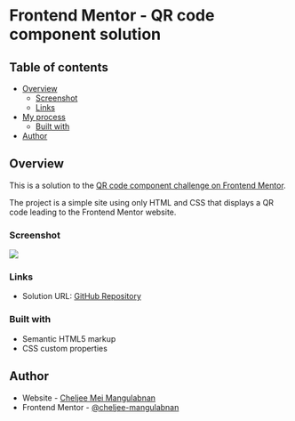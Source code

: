 # Frontend Mentor - QR code component solution

## Table of contents

- [Overview](#overview)
  - [Screenshot](#screenshot)
  - [Links](#links)
- [My process](#my-process)
  - [Built with](#built-with)
- [Author](#author)

## Overview

This is a solution to the [QR code component challenge on Frontend Mentor](https://www.frontendmentor.io/challenges/qr-code-component-iux_sIO_H).

The project is a simple site using only HTML and CSS that displays a QR code leading to the Frontend Mentor website.

### Screenshot

![](.images\screenshot.png)

### Links

- Solution URL: [GitHub Repository]([https://your-solution-url.com](https://github.com/cheljee-mangulabnan/qr-code-component-main/tree/main))

### Built with

- Semantic HTML5 markup
- CSS custom properties

## Author

- Website - [Cheljee Mei Mangulabnan](https://github.com/cheljee-mangulabnan)
- Frontend Mentor - [@cheljee-mangulabnan](https://www.frontendmentor.io/profile/cheljee-mangulabnan)
